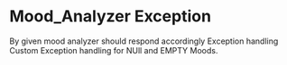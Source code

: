 # Mood_Analyzer Exception
By given mood analyzer should respond accordingly
Exception handling 
Custom Exception handling for NUll and EMPTY Moods.
